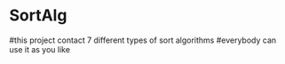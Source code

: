 # SortAlg
#this project contact 7 different types of sort algorithms
#everybody can use it as you like

